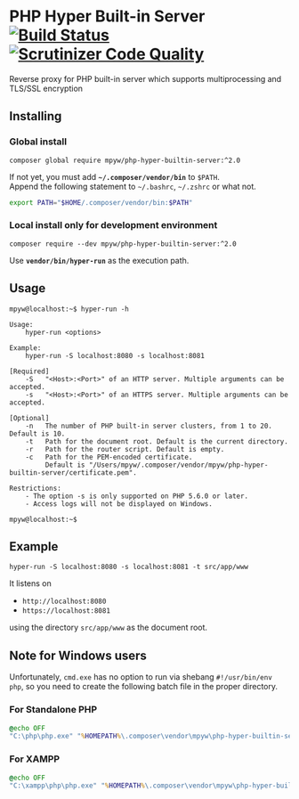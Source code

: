 # PHP Hyper Built-in Server [![Build Status](https://travis-ci.org/mpyw/php-hyper-builtin-server.svg?branch=master)](https://travis-ci.org/mpyw/php-hyper-builtin-server) [![Scrutinizer Code Quality](https://scrutinizer-ci.com/g/mpyw/php-hyper-builtin-server/badges/quality-score.png?b=master)](https://scrutinizer-ci.com/g/mpyw/php-hyper-builtin-server/?branch=master)

Reverse proxy for PHP built-in server which supports multiprocessing and TLS/SSL encryption

## Installing

### Global install

```
composer global require mpyw/php-hyper-builtin-server:^2.0
```

If not yet, you must add **`~/.composer/vendor/bin`** to `$PATH`.  
Append the following statement to `~/.bashrc`, `~/.zshrc` or what not.

```bash
export PATH="$HOME/.composer/vendor/bin:$PATH"
```

### Local install only for development environment

```
composer require --dev mpyw/php-hyper-builtin-server:^2.0
```

Use **`vendor/bin/hyper-run`** as the execution path.

## Usage

```ShellSession
mpyw@localhost:~$ hyper-run -h

Usage:
    hyper-run <options>

Example:
    hyper-run -S localhost:8080 -s localhost:8081

[Required]
    -S   "<Host>:<Port>" of an HTTP server. Multiple arguments can be accepted.
    -s   "<Host>:<Port>" of an HTTPS server. Multiple arguments can be accepted.

[Optional]
    -n   The number of PHP built-in server clusters, from 1 to 20. Default is 10.
    -t   Path for the document root. Default is the current directory.
    -r   Path for the router script. Default is empty.
    -c   Path for the PEM-encoded certificate.
         Default is "/Users/mpyw/.composer/vendor/mpyw/php-hyper-builtin-server/certificate.pem".

Restrictions:
    - The option -s is only supported on PHP 5.6.0 or later.
    - Access logs will not be displayed on Windows.

mpyw@localhost:~$
```

## Example

```
hyper-run -S localhost:8080 -s localhost:8081 -t src/app/www
```

It listens on

- `http://localhost:8080`
- `https://localhost:8081`

using the directory `src/app/www` as the document root.

## Note for Windows users

Unfortunately, `cmd.exe` has no option to run via shebang `#!/usr/bin/env php`, so you need to create the following batch file in the proper directory.

### For Standalone PHP

```bat
@echo OFF
"C:\php\php.exe" "%HOMEPATH%\.composer\vendor\mpyw\php-hyper-builtin-server\hyper-run" %*
```

### For XAMPP

```bat
@echo OFF
"C:\xampp\php\php.exe" "%HOMEPATH%\.composer\vendor\mpyw\php-hyper-builtin-server\hyper-run" %*
```
